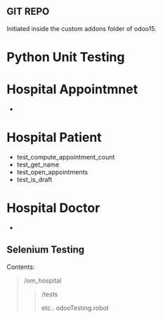 ## GIT REPO ##
Initiated inside the custom addons folder of odoo15.

# Python Unit Testing 
# Hospital Appointmnet
- 
# Hospital Patient
- test_compute_appointment_count
- test_get_name
- test_open_appointments
- test_is_draft
# Hospital Doctor
-


## Selenium Testing

Contents:
> /om_hospital
> > /tests
> >
> > etc..
> odooTesting.robot
